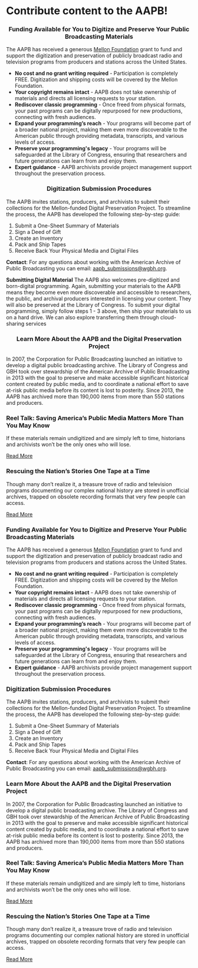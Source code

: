 # Contribute content to the AAPB!
### <p align="center">Funding Available for You to Digitize and Preserve Your Public Broadcasting Materials</p>
 
The AAPB has received a generous [Mellon Foundation](https://www.mellon.org/grant-story/reel-talk-saving-americas-public-media) grant to fund and support the digitization and preservation of publicly broadcast radio and television programs from producers and stations across the United States.
 
-	**No cost and no grant writing required** - Participation is completely FREE. Digitization and shipping costs will be covered by the Mellon Foundation.
-	**Your copyright remains intact** - AAPB does not take ownership of materials and directs all licensing requests to your station.
-	**Rediscover classic programming** - Once freed from physical formats, your past programs can be digitally repurposed for new productions, connecting with fresh audiences.
-	**Expand your programming’s reach** - Your programs will become part of a broader national project, making them even more discoverable to the American public through providing metadata, transcripts, and various levels of access.
-	**Preserve your programming's legacy** - Your programs will be safeguarded at the Library of Congress, ensuring that researchers and future generations can learn from and enjoy them.
-	**Expert guidance** - AAPB archivists provide project management support throughout the preservation process.

### <p align="center">Digitization Submission Procedures</p>
 
The AAPB invites stations, producers, and archivists to submit their collections for the Mellon-funded Digital Preservation Project. To streamline the process, the AAPB has developed the following step-by-step guide:
 
1. Submit a One-Sheet Summary of Materials
2. Sign a Deed of Gift
3. Create an Inventory
4. Pack and Ship Tapes
5. Receive Back Your Physical Media and Digital Files
 
**Contact**: For any questions about working with the American Archive of Public Broadcasting you can email: aapb_submissions@wgbh.org.

**Submitting Digital Material**
The AAPB also welcomes pre-digitized and born-digital programming. Again, submitting your materials to the AAPB means they become even more discoverable and accessible to researchers, the public, and archival producers interested in licensing your content. They will also be preserved at the Library of Congress. To submit your digital programming, simply follow steps 1 - 3 above, then ship your materials to us on a hard drive. We can also explore transferring them through cloud-sharing services
 
### <p align="center">Learn More About the AAPB and the Digital Preservation Project</p>
 
In 2007, the Corporation for Public Broadcasting launched an initiative to develop a digital public broadcasting archive. The Library of Congress and GBH took over stewardship of the American Archive of Public Broadcasting in 2013 with the goal to preserve and make accessible significant historical content created by public media, and to coordinate a national effort to save at-risk public media before its content is lost to posterity. Since 2013, the AAPB has archived more than 190,000 items from more than 550 stations and producers.
 
### Reel Talk: Saving America’s Public Media Matters More Than You May Know

If these materials remain undigitized and are simply left to time, historians and archivists won’t be the only ones who will lose.

[Read More](https://www.mellon.org/grant-story/reel-talk-saving-americas-public-media)
 
### Rescuing the Nation’s Stories One Tape at a Time

Though many don’t realize it, a treasure trove of radio and television programs documenting our complex national history are stored in unofficial archives, trapped on obsolete recording formats that very few people can access.

[Read More](https://www.mellon.org/article/rescuing-the-nations-stories-one-tape-at-a-time)

### **Funding Available for You to Digitize and Preserve Your Public Broadcasting Materials**

The AAPB has received a generous [Mellon Foundation](https://www.mellon.org/grant-story/reel-talk-saving-americas-public-media) grant to fund and support the digitization and preservation of publicly broadcast radio and television programs from producers and stations across the United States.

-	**No cost and no grant writing required** - Participation is completely FREE. Digitization and shipping costs will be covered by the Mellon Foundation.
-	**Your copyright remains intact** - AAPB does not take ownership of materials and directs all licensing requests to your station.
-	**Rediscover classic programming** - Once freed from physical formats, your past programs can be digitally repurposed for new productions, connecting with fresh audiences.
-	**Expand your programming’s reach** - Your programs will become part of a broader national project, making them even more discoverable to the American public through providing metadata, transcripts, and various levels of access.
-	**Preserve your programming's legacy** - Your programs will be safeguarded at the Library of Congress, ensuring that researchers and future generations can learn from and enjoy them.
-	**Expert guidance** - AAPB archivists provide project management support throughout the preservation process.

### **Digitization Submission Procedures**

The AAPB invites stations, producers, and archivists to submit their collections for the Mellon-funded Digital Preservation Project. To streamline the process, the AAPB has developed the following step-by-step guide:

1. Submit a One-Sheet Summary of Materials
2. Sign a Deed of Gift
3. Create an Inventory
4. Pack and Ship Tapes
5. Receive Back Your Physical Media and Digital Files

**Contact**: For any questions about working with the American Archive of Public Broadcasting you can email: aapb_submissions@wgbh.org.

### **Learn More About the AAPB and the Digital Preservation Project**

In 2007, the Corporation for Public Broadcasting launched an initiative to develop a digital public broadcasting archive. The Library of Congress and GBH took over stewardship of the American Archive of Public Broadcasting in 2013 with the goal to preserve and make accessible significant historical content created by public media, and to coordinate a national effort to save at-risk public media before its content is lost to posterity. Since 2013, the AAPB has archived more than 190,000 items from more than 550 stations and producers.

### Reel Talk: Saving America’s Public Media Matters More Than You May Know

If these materials remain undigitized and are simply left to time, historians and archivists won’t be the only ones who will lose.

[Read More](https://www.mellon.org/grant-story/reel-talk-saving-americas-public-media)

### Rescuing the Nation’s Stories One Tape at a Time

Though many don’t realize it, a treasure trove of radio and television programs documenting our complex national history are stored in unofficial archives, trapped on obsolete recording formats that very few people can access.

[Read More](https://www.mellon.org/article/rescuing-the-nations-stories-one-tape-at-a-time)
